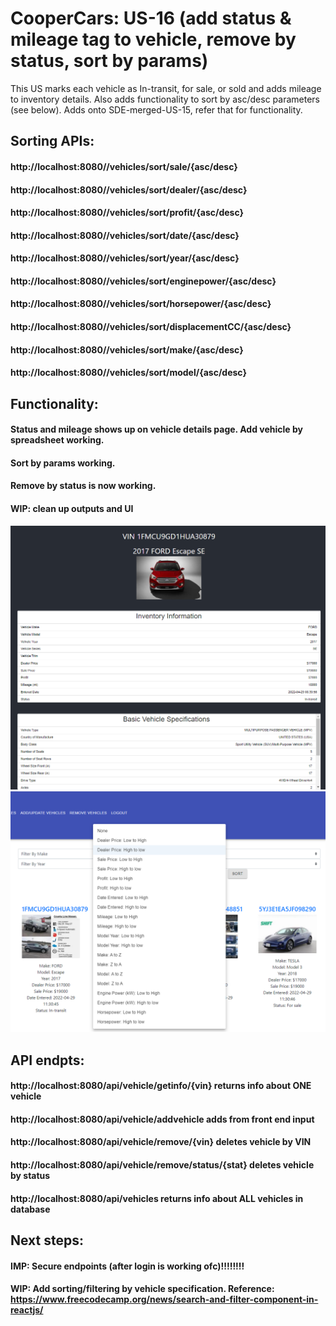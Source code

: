 # CooperCars: US-16 (add status & mileage tag to vehicle, remove by status, sort by params)
This US marks each vehicle as In-transit, for sale, or sold and adds mileage to inventory details.
Also adds functionality to sort by asc/desc parameters (see below).
Adds onto SDE-merged-US-15, refer that for functionality.
## Sorting APIs:
#### http://localhost:8080//vehicles/sort/sale/{asc/desc}
#### http://localhost:8080//vehicles/sort/dealer/{asc/desc}
#### http://localhost:8080//vehicles/sort/profit/{asc/desc}
#### http://localhost:8080//vehicles/sort/date/{asc/desc}
#### http://localhost:8080//vehicles/sort/year/{asc/desc}
#### http://localhost:8080//vehicles/sort/enginepower/{asc/desc}
#### http://localhost:8080//vehicles/sort/horsepower/{asc/desc}
#### http://localhost:8080//vehicles/sort/displacementCC/{asc/desc}
#### http://localhost:8080//vehicles/sort/make/{asc/desc}
#### http://localhost:8080//vehicles/sort/model/{asc/desc}
## Functionality:
#### Status and mileage shows up on vehicle details page. Add vehicle by spreadsheet working.
#### Sort by params working. 
#### Remove by status is now working. 
#### WIP: clean up outputs and UI
![image1](us-16.png)
![image1](us-16a.png)
## API endpts:
#### http://localhost:8080/api/vehicle/getinfo/{vin} returns info about ONE vehicle
#### http://localhost:8080/api/vehicle/addvehicle adds from front end input
#### http://localhost:8080/api/vehicle/remove/{vin} deletes vehicle by VIN
#### http://localhost:8080/api/vehicle/remove/status/{stat} deletes vehicle by status
#### http://localhost:8080/api/vehicles returns info about ALL vehicles in database
## Next steps:
#### IMP: Secure endpoints (after login is working ofc)!!!!!!!!
#### WIP: Add sorting/filtering by vehicle specification. Reference: https://www.freecodecamp.org/news/search-and-filter-component-in-reactjs/

